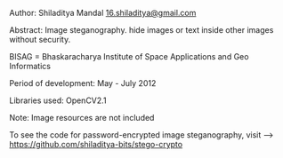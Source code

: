 Author: Shiladitya Mandal 16.shiladitya@gmail.com

Abstract: Image steganography. hide images or text inside other images without security. 

BISAG = Bhaskaracharya Institute of Space Applications and Geo Informatics

Period of development: May - July 2012

Libraries used: OpenCV2.1

Note: Image resources are not included


To see the code for password-encrypted image steganography, visit --> <br />
https://github.com/shiladitya-bits/stego-crypto

